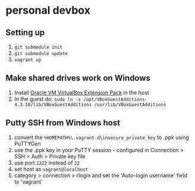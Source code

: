 # personal devbox

## Setting up

1. `git submodule init`
2. `git submodule update`
3. `vagrant up`

## Make shared drives work on Windows

1. Install [Oracle VM VirtualBox Extension Pack](http://www.oracle.com/technetwork/server-storage/virtualbox/downloads/index.html?ssSourceSiteId=otnjp) in the host
2. In the guest do: `sudo ln -s /opt/VBoxGuestAdditions-4.3.10/lib/VBoxGuestAdditions /usr/lib/VBoxGuestAdditions`

## Putty SSH from Windows host

1. convert the `%HOMEPATH%\.vagrant.d\insecure_private_key` to .ppk using PuTTYGen
2. use the .ppk key in your PuTTY session - configured in Connection > SSH > Auth > Private key file
3. use port `2222` instead of `22`
4. set host as `vagrant@localhost`
5. category > connection > rlogin and set the 'Auto-login username' field to 'vagrant'

